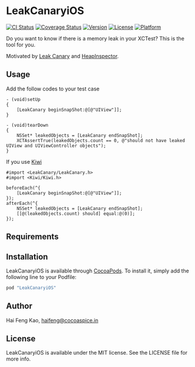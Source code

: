 # LeakCanaryiOS

[![CI Status](http://img.shields.io/travis/haifengkao/LeakCanaryiOS.svg?style=flat)](https://travis-ci.org/haifengkao/LeakCanaryiOS)
[![Coverage Status](https://coveralls.io/repos/haifengkao/LeakCanaryiOS/badge.svg?branch=master&service=github)](https://coveralls.io/github/haifengkao/LeakCanaryiOS?branch=master)
[![Version](https://img.shields.io/cocoapods/v/LeakCanaryiOS.svg?style=flat)](http://cocoapods.org/pods/LeakCanaryiOS)
[![License](https://img.shields.io/cocoapods/l/LeakCanaryiOS.svg?style=flat)](http://cocoapods.org/pods/LeakCanaryiOS)
[![Platform](https://img.shields.io/cocoapods/p/LeakCanaryiOS.svg?style=flat)](http://cocoapods.org/pods/LeakCanaryiOS)

Do you want to know if there is a memory leak in your XCTest?
This is the tool for you.


Motivated by [Leak Canary](https://github.com/square/leakcanary) and [HeapInspector](https://github.com/tapwork/HeapInspector-for-iOS).
## Usage
Add the follow codes to your test case
```objc
- (void)setUp
{
    [LeakCanary beginSnapShot:@[@"UIView"]];
}

- (void)tearDown
{
    NSSet* leakedObjects = [LeakCanary endSnapShot];
    XCTAssertTrue(leakedObjects.count == 0, @"should not have leaked UIView and UIViewController objects");
}
```
If you use [Kiwi](https://github.com/kiwi-bdd/Kiwi)
```objc
#import <LeakCanary/LeakCanary.h>
#import <Kiwi/Kiwi.h>

beforeEach(^{
    [LeakCanary beginSnapShot:@[@"UIView"]];
});
afterEach(^{
    NSSet* leakedObjects = [LeakCanary endSnapShot];
    [[@(leakedObjects.count) should] equal:@(0)];
});
```


## Requirements

## Installation

LeakCanaryiOS is available through [CocoaPods](http://cocoapods.org). To install
it, simply add the following line to your Podfile:

```ruby
pod "LeakCanaryiOS"
```

## Author

Hai Feng Kao, haifeng@cocoaspice.in

## License

LeakCanaryiOS is available under the MIT license. See the LICENSE file for more info.
